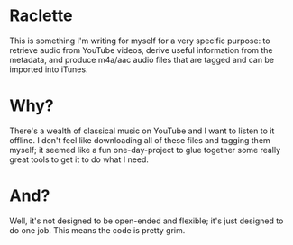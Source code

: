 # Raclette

This is something I'm writing for myself for a very specific purpose: to
retrieve audio from YouTube videos, derive useful information from the
metadata, and produce m4a/aac audio files that are tagged and can be
imported into iTunes.

# Why?

There's a wealth of classical music on YouTube and I want to listen to it
offline.  I don't feel like downloading all of these files and tagging them
myself; it seemed like a fun one-day-project to glue together some really
great tools to get it to do what I need.

# And?

Well, it's not designed to be open-ended and flexible; it's just
designed to do one job.  This means the code is pretty grim.
